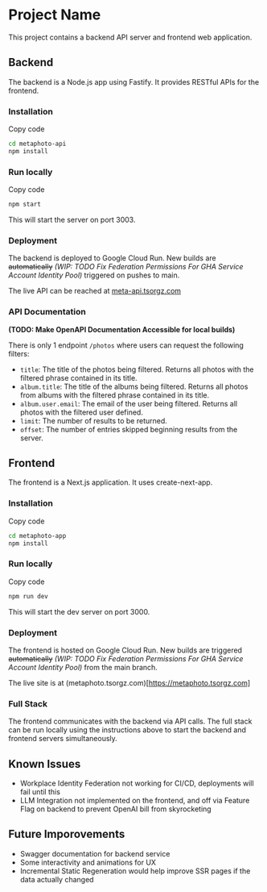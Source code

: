 # Project Name

This project contains a backend API server and frontend web application. 
## Backend

The backend is a Node.js app using Fastify. It provides RESTful APIs for the frontend.
### Installation

Copy code
``` bash
cd metaphoto-api
npm install
```

### Run locally

Copy code
``` bash
npm start
```

This will start the server on port 3003.

### Deployment

The backend is deployed to Google Cloud Run. New builds are ~~automatically~~ *(WIP: TODO Fix Federation Permissions For GHA Service Account Identity Pool)* triggered on pushes to main.

The live API can be reached at [meta-api.tsorgz.com](https://meta-api.tsorgz.com)

### API Documentation

**(TODO: Make OpenAPI Documentation Accessible for local builds)**

There is only 1 endpoint `/photos` where users can request the following filters:
* `title`: The title of the photos being filtered. Returns all photos with the filtered phrase contained in its title.
* `album.title`: The title of the albums being filtered. Returns all photos from albums with the filtered phrase contained in its title.
* `album.user.email`: The email of the user being filtered. Returns all photos with the filtered user defined.
* `limit`: The number of results to be returned.
* `offset`: The number of entries skipped beginning results from the server.

## Frontend

The frontend is a Next.js application. It uses create-next-app.

### Installation

Copy code
```bash
cd metaphoto-app 
npm install
```
### Run locally

Copy code
```bash
npm run dev
```

This will start the dev server on port 3000.

### Deployment

The frontend is hosted on Google Cloud Run. New builds are triggered ~~automatically~~ *(WIP: TODO Fix Federation Permissions For GHA Service Account Identity Pool)* from the main branch.

The live site is at (metaphoto.tsorgz.com)[https://metaphoto.tsorgz.com]

### Full Stack

The frontend communicates with the backend via API calls. The full stack can be run locally using the instructions above to start the backend and frontend servers simultaneously.


## Known Issues
* Workplace Identity Federation not working for CI/CD, deployments will fail until this
* LLM Integration not implemented on the frontend, and off via Feature Flag on backend to prevent OpenAI bill from skyrocketing


## Future Imporovements
* Swagger documentation for backend service
* Some interactivity and animations for UX
* Incremental Static Regeneration would help improve SSR pages if the data actually changed
